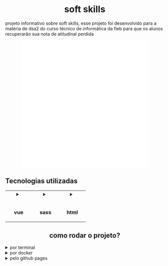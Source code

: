 <h1 align="center">soft skills</h1>
<p>
    projeto informativo sobre soft skills,
    esse projeto foi desenvolvido para a matéria de dsa2 do curso técnico de informática da fieb para que os alunos recuperarão sua nota de atitudinal perdida
</p>
<div align="center">
    <img src="tecnologias.svg" width="400" height="400" >
</div>
<div>
    <h2>Tecnologias utilizadas</h2>
    <table width="100%">
        <tr width="100%">
            <td width="20%" align="top"> 
                <details width="100%">
                    <summary align="center">
                        <div><img width="50%" src="https://cdn.jsdelivr.net/gh/devicons/devicon/icons/vuejs/vuejs-original.svg" alt=""></div>
                        <h3>vue</h3>
                    </summary>
                    framework do javascript, principal tecnologia por trás do projeto, o vue foi responsável por toda a aplicação da logica de paginas, two way data binding, interatividade da pagina, estilização escopada
                </details>
            </td>
            <td width="20%" > 
                <details align="top" width="100%">
                    <summary align="center">
                        <div><img width="50%" src="https://cdn.jsdelivr.net/gh/devicons/devicon/icons/sass/sass-original.svg" alt=""></div>
                        <h3>sass</h3>
                    </summary>
                    preprocessador do css, foi utilizado para os mesmos fins de um css normal, coloriu a página, organizou os espaçamentos, alinhou o conteúdo e estilizou a página no geral
                </details>
            </td>
            <td width="20%" align="top"> 
                <details width="100%">
                    <summary align="center">
                        <div><img width="50%" src="https://cdn.jsdelivr.net/gh/devicons/devicon/icons/html5/html5-original.svg" alt=""></div>
                        <h3>html</h3>
                    </summary>
                    estrutura de conteúdo das paginas
                </details>
            </td>
        </tr>
    </table>
</div>

<div>
    <h2 align="center">como rodar o projeto?</h2>
    <details align="left">
        <summary >por terminal</summary>
        para rodar o projeto manualmente por terminal, primeiramente é necessário baixar todas as dependências das tegnologias utilizadas,
        primeiramente, use um instalador de depencias, npm ou yarn
            <pre>
// por npm
npm i
// por yarn
yarn install
            </pre> 
        após a instalação das dependências, rode o projeto executado o comando dev em seu terminal, também usando yarn ou npm
            <pre>
// por npm
npm run dev
// por yarn
yarn dev
            </pre> 
        após isso, abre seu navegador e digite na barra de busca superior, "localhost:5173"
    </details>
    <details>
        <summary>por docker</summary>
    </details>
    <details>
        <summary>pelo github pages</summary>
        apenas basta acessar esse link
    </details>
</div>

